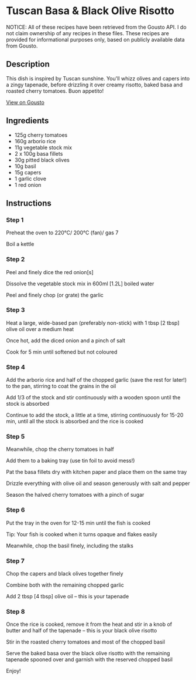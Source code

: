 # Tuscan Basa & Black Olive Risotto 

NOTICE: All of these recipes have been retrieved from the Gousto API. I do not claim ownership of any recipes in these files. These recipes are provided for informational purposes only, based on publicly available data from Gousto.

## Description

This dish is inspired by Tuscan sunshine. You'll whizz olives and capers into a zingy tapenade, before drizzling it over creamy risotto, baked basa and roasted cherry tomatoes. Buon appetito!

[View on Gousto](https://www.gousto.co.uk/recipes/cookbook/tuscan-fish-black-olive-risotto)

## Ingredients

- 125g cherry tomatoes 
- 160g arborio rice
- 11g vegetable stock mix 
- 2 x 100g basa fillets
- 30g pitted black olives
- 10g basil
- 15g capers
- 1 garlic clove
- 1 red onion

## Instructions


### Step 1

Preheat the oven to 220°C/ 200°C (fan)/ gas 7

Boil a kettle


### Step 2

Peel and finely dice the red onion<span class="text-danger">[s]</span>

Dissolve the vegetable stock mix in 600ml <span class="text-danger">[1.2L]</span> boiled water

Peel and finely chop (or grate) the garlic


### Step 3

Heat a large, wide-based pan (preferably non-stick) with 1 tbsp <span class="text-danger">[2 tbsp]</span> olive oil over a medium heat

Once hot, add the diced onion and a pinch of salt

Cook for 5 min until softened but not coloured


### Step 4

Add the arborio rice and half of the chopped garlic (save the rest for later!) to the pan, stirring to coat the grains in the oil

Add 1/3 of the stock and stir continuously with a wooden spoon until the stock is absorbed

Continue to add the stock, a little at a time, stirring continuously for 15-20 min, until all the stock is absorbed and the rice is cooked


### Step 5

Meanwhile, chop the cherry tomatoes in half

Add them to a baking tray (use tin foil to avoid mess!)

Pat the basa fillets dry with kitchen paper and place them on the same tray

Drizzle everything with olive oil and season generously with salt and pepper

Season the halved cherry tomatoes with a pinch of sugar


### Step 6

Put the tray in the oven for 12-15 min until the fish is cooked

Tip: Your fish is cooked when it turns opaque and flakes easily

Meanwhile, chop the basil finely, including the stalks


### Step 7

Chop the capers and black olives together finely

Combine both with the remaining chopped garlic

Add 2 tbsp <span class="text-danger">[4 tbsp]</span> olive oil – this is your tapenade

### Step 8

Once the rice is cooked, remove it from the heat and stir in a knob of butter and half of the tapenade – this is your black olive risotto

Stir in the roasted cherry tomatoes and most of the chopped basil

Serve the baked basa over the black olive risotto with the remaining tapenade spooned over and garnish with the reserved chopped basil

Enjoy!

